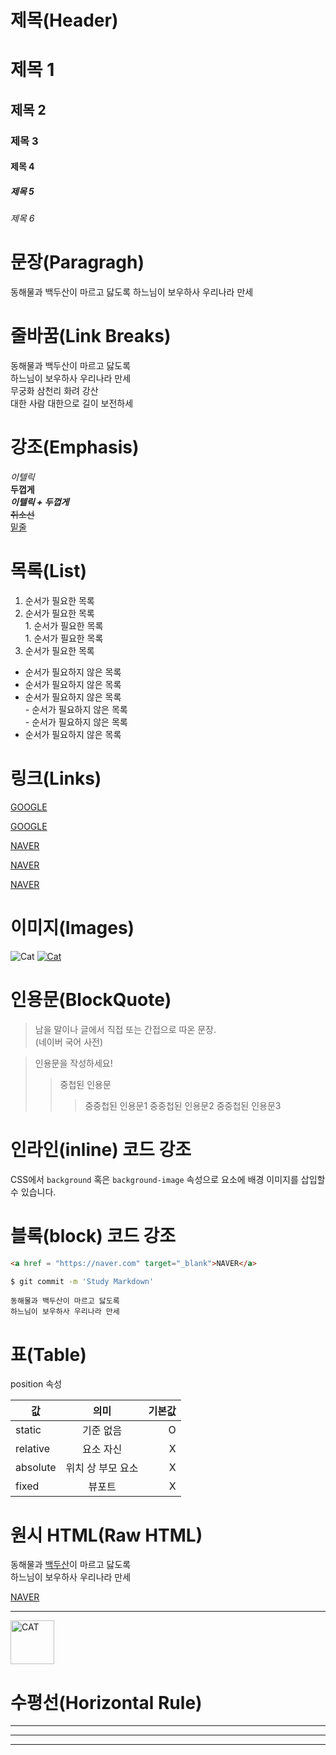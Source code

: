 # 제목(Header)

# 제목 1
## 제목 2
### 제목 3
#### 제목 4
##### 제목 5
###### 제목 6

# 문장(Paragragh)

동해물과 백두산이 마르고 닳도록
하느님이 보우하사 우리나라 만세

# 줄바꿈(Link Breaks)

동해물과 백두산이 마르고 닳도록  
하느님이 보우하사 우리나라 만세  
무궁화 삼천리 화려 강산<br/>
대한 사람 대한으로 길이 보전하세

#  강조(Emphasis)

_이텔릭_  
**두껍게**  
**_이텔릭 + 두껍게_**  
~~취소선~~  
<u>밑줄</u>

# 목록(List)

1. 순서가 필요한 목록
1. 순서가 필요한 목록  
        1. 순서가 필요한 목록  
        1. 순서가 필요한 목록  
1. 순서가 필요한 목록

- 순서가 필요하지 않은 목록
- 순서가 필요하지 않은 목록
- 순서가 필요하지 않은 목록  
        - 순서가 필요하지 않은 목록  
        - 순서가 필요하지 않은 목록
- 순서가 필요하지 않은 목록

# 링크(Links)

<a href = "https://google.com">GOOGLE</a>

[GOOGLE](https://google.com)

<a href = "https://naver.com" title="NAVER로 이동!">NAVER</a>

[NAVER](https://naver.com "NAVER로 이동!")

<a href = "https://naver.com" title="NAVER로 이동!" target="_blank">NAVER</a>

# 이미지(Images)

![Cat](https://cdn.hellodd.com/news/photo/202005/71835_craw1.jpg)
[![Cat](https://cdn.hellodd.com/news/photo/202005/71835_craw1.jpg)](https://www.google.com/search?sca_esv=076437e146ca5f21&rlz=1C1IBEF_koKR1016KR1016&sxsrf=ADLYWIJNDwhLI6WMWol0ewsV0LcyiLt0TA:1722754535050&q=%EA%B3%A0%EC%96%91%EC%9D%B4&udm=2&fbs=AEQNm0DmKhoYsBCHazhZSCWuALW8l8eUs1i3TeMYPF4tXSfZ96qP8jk59Ek0sz1u1YABeO97Kg_HO-KtF2S8ZC2gd6OMgxanGK0ucuQE0TMKSErHKctRuUUD4bQfmtLMb-t5nSp1wKRjKbwkIMubh-VVzWSzyahapBbE04Gnnge7yVTH2tC-IPsqKOMIbApiGBjT8-4GSqy4JkvK-CDlEzhVOQegAf_83A&sa=X&ved=2ahUKEwjb7eLg4NqHAxVMYfUHHcVEAWMQtKgLegQIDBAB&biw=2048&bih=1023&dpr=1.25#vhid=suDfwSE37I-hmM&vssid=mosaic)

# 인용문(BlockQuote)

>남을 말이나 글에서 직접 또는 간접으로 따온 문장.  
>(네이버 국어 사전)

> 인용문을 작성하세요!
>> 중첩된 인용문
>>> 중중첩된 인용문1
>>> 중중첩된 인용문2
>>> 중중첩된 인용문3

# 인라인(inline) 코드 강조

CSS에서 `background` 혹은
`background-image` 속성으로 요소에 배경 이미지를 삽입할 수 있습니다.


# 블록(block) 코드 강조

```html
<a href = "https://naver.com" target="_blank">NAVER</a>
```

```bash
$ git commit -m 'Study Markdown'
```

```plaintext
동해물과 백두산이 마르고 닳도록
하느님이 보우하사 우리나라 만세
```

# 표(Table)

position 속성
 
 값 | 의미 | 기본값
 --|:--:|--:
 static | 기준 없음 | O
 relative | 요소 자신 | X
 absolute | 위치 상 부모 요소 | X
 fixed | 뷰포트 | X


 # 원시 HTML(Raw HTML)
 
 동해물과 <span style="text-decoration: underline;">백두산</span>이 마르고 닳도록<br/>
 하느님이 보우하사 우리나라 만세

 <a href = "https://naver.com" title="NAVER로 이동!" target="_blank">NAVER</a>

---

 <img width="70" src="https://images.mypetlife.co.kr/content/uploads/2023/07/07110007/AdobeStock_479535950-1024x683.jpeg" alt="CAT">

 #  수평선(Horizontal Rule)

 ---

 ***

 ___
